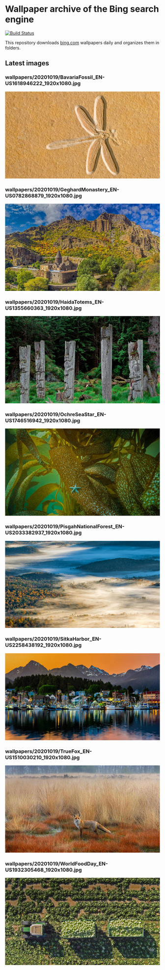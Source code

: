 # Wallpaper archive of the Bing search engine

[![Build Status](https://travis-ci.org/kijart/bing-daily-images-dl.svg?branch=wallpapers)](https://travis-ci.org/kijart/bing-daily-images-dl)

This repository downloads [bing.com](https://www.bing.com) wallpapers daily and organizes them in folders.

## Latest images

<!-- Wallpapers -->

### wallpapers/20201019/BavariaFossil_EN-US1618946222_1920x1080.jpg

![wallpapers/20201019/BavariaFossil_EN-US1618946222_1920x1080.jpg](wallpapers/20201019/BavariaFossil_EN-US1618946222_1920x1080.jpg)

### wallpapers/20201019/GeghardMonastery_EN-US0782868879_1920x1080.jpg

![wallpapers/20201019/GeghardMonastery_EN-US0782868879_1920x1080.jpg](wallpapers/20201019/GeghardMonastery_EN-US0782868879_1920x1080.jpg)

### wallpapers/20201019/HaidaTotems_EN-US1355660363_1920x1080.jpg

![wallpapers/20201019/HaidaTotems_EN-US1355660363_1920x1080.jpg](wallpapers/20201019/HaidaTotems_EN-US1355660363_1920x1080.jpg)

### wallpapers/20201019/OchreSeaStar_EN-US1746516942_1920x1080.jpg

![wallpapers/20201019/OchreSeaStar_EN-US1746516942_1920x1080.jpg](wallpapers/20201019/OchreSeaStar_EN-US1746516942_1920x1080.jpg)

### wallpapers/20201019/PisgahNationalForest_EN-US2033382937_1920x1080.jpg

![wallpapers/20201019/PisgahNationalForest_EN-US2033382937_1920x1080.jpg](wallpapers/20201019/PisgahNationalForest_EN-US2033382937_1920x1080.jpg)

### wallpapers/20201019/SitkaHarbor_EN-US2258438192_1920x1080.jpg

![wallpapers/20201019/SitkaHarbor_EN-US2258438192_1920x1080.jpg](wallpapers/20201019/SitkaHarbor_EN-US2258438192_1920x1080.jpg)

### wallpapers/20201019/TrueFox_EN-US1510030210_1920x1080.jpg

![wallpapers/20201019/TrueFox_EN-US1510030210_1920x1080.jpg](wallpapers/20201019/TrueFox_EN-US1510030210_1920x1080.jpg)

### wallpapers/20201019/WorldFoodDay_EN-US1932305468_1920x1080.jpg

![wallpapers/20201019/WorldFoodDay_EN-US1932305468_1920x1080.jpg](wallpapers/20201019/WorldFoodDay_EN-US1932305468_1920x1080.jpg)

